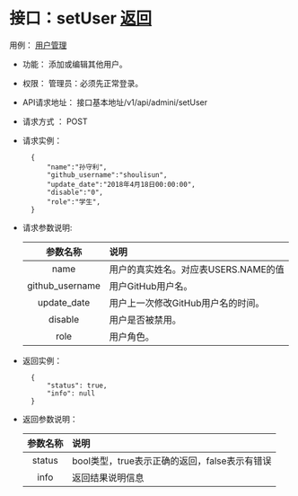 ﻿<!-- markdownlint-disable MD033-->
<!-- 禁止MD033类型的警告 https://www.npmjs.com/package/markdownlint -->

# 接口：setUser  [返回](../../../README.md)
用例： [用户管理](../../UseCaseSpecification/administrator/用户管理.md)

- 功能：
    添加或编辑其他用户。
    
- 权限：
    管理员：必须先正常登录。    
    
- API请求地址： 
    接口基本地址/v1/api/admini/setUser

- 请求方式 ：
    POST

- 请求实例：

        {
            "name":"孙守利",
            "github_username":"shoulisun",
            "update_date":"2018年4月18日00:00:00",
            "disable":"0",
            "role":"学生",            
        }
        
- 请求参数说明:        

  |参数名称|说明|
  |:---------:|:--------------------------------------------------------|      
  |name|用户的真实姓名。对应表USERS.NAME的值|
  |github_username|用户GitHub用户名。|
  |update_date|用户上一次修改GitHub用户名的时间。| 
  |disable|用户是否被禁用。| 
  |role|用户角色。|  
  
- 返回实例：

        {         
            "status": true,
            "info": null
        }
 
- 返回参数说明：    
 
  |参数名称|说明|
  |:---------:|:--------------------------------------------------------|      
  |status|bool类型，true表示正确的返回，false表示有错误|
  |info|返回结果说明信息|



